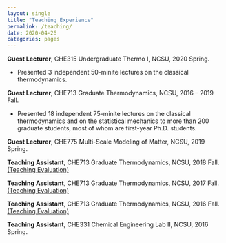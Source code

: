 ```yaml
---
layout: single
title: "Teaching Experience"
permalink: /teaching/
date: 2020-04-26
categories: pages
---
```



**Guest Lecturer**, CHE315 Undergraduate Thermo I, NCSU, 2020 Spring.
- Presented 3 independent 50-minite lectures on the classical thermodynamics.

**Guest Lecturer**, CHE713 Graduate Thermodynamics, NCSU, 2016 – 2019 Fall.
- Presented 18 independent 75-minite lectures on the classical thermodynamics and on the statistical mechanics to more than 200 graduate students, most of whom are first-year Ph.D. students.

**Guest Lecturer**, CHE775 Multi-Scale Modeling of Matter, NCSU, 2019 Spring.

**Teaching Assistant**, CHE713 Graduate Thermodynamics, NCSU, 2018 Fall. [(Teaching Evaluation)](http://kaihangshi.github.io/assets/docs/teaching/CHE713_students_comments_2018fall.pdf)

**Teaching Assistant**, CHE713 Graduate Thermodynamics, NCSU, 2017 Fall.[(Teaching Evaluation)](http://kaihangshi.github.io/assets/docs/teaching/CHE713_students_comments_2017fall.pdf)

**Teaching Assistant**, CHE713 Graduate Thermodynamics, NCSU, 2016 Fall.[(Teaching Evaluation)](http://kaihangshi.github.io/assets/docs/teaching/CHE713_students_comments_2016fall.pdf)

**Teaching Assistant**, CHE331 Chemical Engineering Lab II, NCSU, 2016 Spring.



